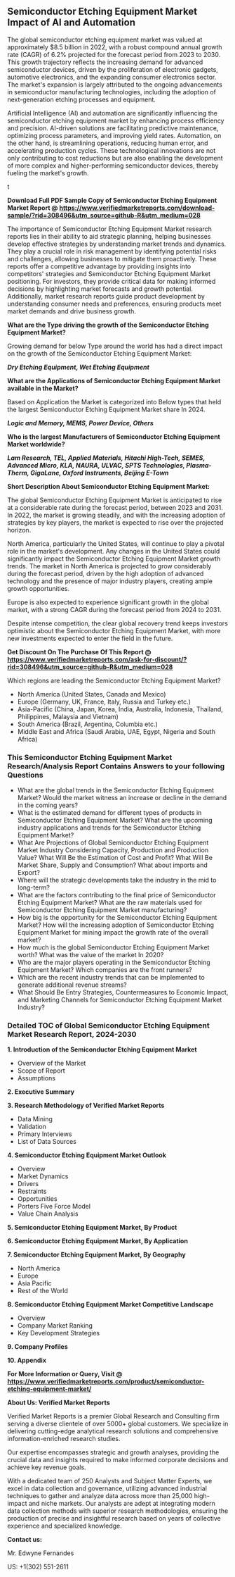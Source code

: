 <h2>Semiconductor Etching Equipment Market Impact of AI and Automation</h2><p>The global semiconductor etching equipment market was valued at approximately $8.5 billion in 2022, with a robust compound annual growth rate (CAGR) of 6.2% projected for the forecast period from 2023 to 2030. This growth trajectory reflects the increasing demand for advanced semiconductor devices, driven by the proliferation of electronic gadgets, automotive electronics, and the expanding consumer electronics sector. The market's expansion is largely attributed to the ongoing advancements in semiconductor manufacturing technologies, including the adoption of next-generation etching processes and equipment.</p><p>Artificial Intelligence (AI) and automation are significantly influencing the semiconductor etching equipment market by enhancing process efficiency and precision. AI-driven solutions are facilitating predictive maintenance, optimizing process parameters, and improving yield rates. Automation, on the other hand, is streamlining operations, reducing human error, and accelerating production cycles. These technological innovations are not only contributing to cost reductions but are also enabling the development of more complex and higher-performing semiconductor devices, thereby fueling the market's growth.</p>t</p><p id="" class=""><strong>Download Full PDF Sample Copy of Semiconductor Etching Equipment Market Report @ <a href="https://www.verifiedmarketreports.com/download-sample/?rid=308496&utm_source=github-R&utm_medium=028" target="_blank">https://www.verifiedmarketreports.com/download-sample/?rid=308496&utm_source=github-R&utm_medium=028</a></strong></p><p>The importance of&nbsp;Semiconductor Etching Equipment Market research reports lies in their ability to aid strategic planning, helping businesses develop effective strategies by understanding market trends and dynamics. They play a crucial role in risk management by identifying potential risks and challenges, allowing businesses to mitigate them proactively. These reports offer a competitive advantage by providing insights into competitors' strategies and Semiconductor Etching Equipment Market positioning. For investors, they provide critical data for making informed decisions by highlighting market forecasts and growth potential. Additionally, market research reports guide product development by understanding consumer needs and preferences, ensuring products meet market demands and drive business growth.</p><p><strong>What are the&nbsp;Type driving the growth of the Semiconductor Etching Equipment Market?</strong></p><p id="" class="">Growing demand for below Type around the world has had a direct impact on the growth of the Semiconductor Etching Equipment Market:</p><em><strong>Dry Etching Equipment, Wet Etching Equipment</strong></em></p><strong>What are the&nbsp;Applications&nbsp;of Semiconductor Etching Equipment Market available in the Market?</strong></p><p id="" class="">Based on Application the Market is categorized into Below types that held the largest Semiconductor Etching Equipment Market share In 2024.</p><em><strong>Logic and Memory, MEMS, Power Device, Others</strong></em></p><strong>Who is the largest Manufacturers of Semiconductor Etching Equipment Market worldwide?</strong></p><p><em><strong>Lam Research, TEL, Applied Materials, Hitachi High-Tech, SEMES, Advanced Micro, KLA, NAURA, ULVAC, SPTS Technologies, Plasma-Therm, GigaLane, Oxford Instruments, Beijing E-Town</strong></em></p><p id="" class=""><strong>Short Description About Semiconductor Etching Equipment Market:</strong></p><p>The global Semiconductor Etching Equipment Market is anticipated to rise at a considerable rate during the forecast period, between 2023 and 2031. In 2022, the market is growing steadily, and with the increasing adoption of strategies by key players, the market is expected to rise over the projected horizon.</p><p>North America, particularly the United States, will continue to play a pivotal role in the market's development. Any changes in the United States could significantly impact the Semiconductor Etching Equipment Market growth trends. The market in North America is projected to grow considerably during the forecast period, driven by the high adoption of advanced technology and the presence of major industry players, creating ample growth opportunities.</p><p>Europe is also expected to experience significant growth in the global market, with a strong CAGR during the forecast period from 2024 to 2031.</p><p>Despite intense competition, the clear global recovery trend keeps investors optimistic about the Semiconductor Etching Equipment Market, with more new investments expected to enter the field in the future.</p><p id="" class=""><strong>Get Discount On The Purchase Of This Report @ <a href="https://www.verifiedmarketreports.com/ask-for-discount/?rid=308496&utm_source=github-R&utm_medium=028" target="_blank">https://www.verifiedmarketreports.com/ask-for-discount/?rid=308496&utm_source=github-R&utm_medium=028</a></strong></p>Which regions are leading the Semiconductor Etching Equipment Market?</p><ul><li>North America (United States, Canada and Mexico)</li><li>Europe (Germany, UK, France, Italy, Russia and Turkey etc.)</li><li>Asia-Pacific (China, Japan, Korea, India, Australia, Indonesia, Thailand, Philippines, Malaysia and Vietnam)</li><li>South America (Brazil, Argentina, Columbia etc.)</li><li>Middle East and Africa (Saudi Arabia, UAE, Egypt, Nigeria and South Africa)</li></ul><h3 id="" class="">This Semiconductor Etching Equipment Market Research/Analysis Report Contains Answers to your following Questions</h3><ul><li>What are the global trends in the Semiconductor Etching Equipment Market? Would the market witness an increase or decline in the demand in the coming years?</li><li>What is the estimated demand for different types of products in Semiconductor Etching Equipment Market? What are the upcoming industry applications and trends for the Semiconductor Etching Equipment Market?</li><li>What Are Projections of Global Semiconductor Etching Equipment Market Industry Considering Capacity, Production and Production Value? What Will Be the Estimation of Cost and Profit? What Will Be Market Share, Supply and Consumption? What about imports and Export?</li><li>Where will the strategic developments take the industry in the mid to long-term?</li><li>What are the factors contributing to the final price of Semiconductor Etching Equipment Market? What are the raw materials used for Semiconductor Etching Equipment Market manufacturing?</li><li>How big is the opportunity for the Semiconductor Etching Equipment Market? How will the increasing adoption of Semiconductor Etching Equipment Market for mining impact the growth rate of the overall market?</li><li>How much is the global Semiconductor Etching Equipment Market worth? What was the value of the market In 2020?</li><li>Who are the major players operating in the Semiconductor Etching Equipment Market? Which companies are the front runners?</li><li>Which are the recent industry trends that can be implemented to generate additional revenue streams?</li><li>What Should Be Entry Strategies, Countermeasures to Economic Impact, and Marketing Channels for Semiconductor Etching Equipment Market Industry?</li></ul><h3 id="" class="">Detailed TOC of Global Semiconductor Etching Equipment Market Research Report, 2024-2030</h3><p id="" class=""><strong>1. Introduction of the Semiconductor Etching Equipment Market</strong></p><ul><li>Overview of the Market</li><li>Scope of Report</li><li>Assumptions</li></ul><p id="" class=""><strong>2. Executive Summary</strong></p><p id="" class=""><strong>3. Research Methodology of Verified Market Reports</strong></p><ul><li>Data Mining</li><li>Validation</li><li>Primary Interviews</li><li>List of Data Sources</li></ul><p id="" class=""><strong>4. Semiconductor Etching Equipment Market Outlook</strong></p><ul><li>Overview</li><li>Market Dynamics</li><li>Drivers</li><li>Restraints</li><li>Opportunities</li><li>Porters Five Force Model</li><li>Value Chain Analysis</li></ul><p id="" class=""><strong>5. Semiconductor Etching Equipment Market, By Product</strong></p><p id="" class=""><strong>6. Semiconductor Etching Equipment Market, By Application</strong></p><p id="" class=""><strong>7. Semiconductor Etching Equipment Market, By Geography</strong></p><ul><li>North America</li><li>Europe</li><li>Asia Pacific</li><li>Rest of the World</li></ul><p id="" class=""><strong>8. Semiconductor Etching Equipment Market Competitive Landscape</strong></p><ul><li>Overview</li><li>Company Market Ranking</li><li>Key Development Strategies</li></ul><p id="" class=""><strong>9. Company Profiles</strong></p><p id="" class=""><strong>10. Appendix</strong></p><p id="" class=""><strong>For More Information or Query, Visit @ <a href="https://www.verifiedmarketreports.com/product/semiconductor-etching-equipment-market/" target="_blank">https://www.verifiedmarketreports.com/product/semiconductor-etching-equipment-market/</a></strong></p><p id="" class=""><strong>About Us: Verified Market Reports</strong></p><p id="" class="">Verified Market Reports is a premier Global Research and Consulting firm serving a diverse clientele of over 5000+ global customers. We specialize in delivering cutting-edge analytical research solutions and comprehensive information-enriched research studies.</p><p id="" class="">Our expertise encompasses strategic and growth analyses, providing the crucial data and insights required to make informed corporate decisions and achieve key revenue goals.</p><p id="" class="">With a dedicated team of 250 Analysts and Subject Matter Experts, we excel in data collection and governance, utilizing advanced industrial techniques to gather and analyze data across more than 25,000 high-impact and niche markets. Our analysts are adept at integrating modern data collection methods with superior research methodologies, ensuring the production of precise and insightful research based on years of collective experience and specialized knowledge.</p><p id="" class=""><strong>Contact us:</strong></p><p id="" class="">Mr. Edwyne Fernandes</p><p id="" class="">US: +1(302) 551-2611</p>